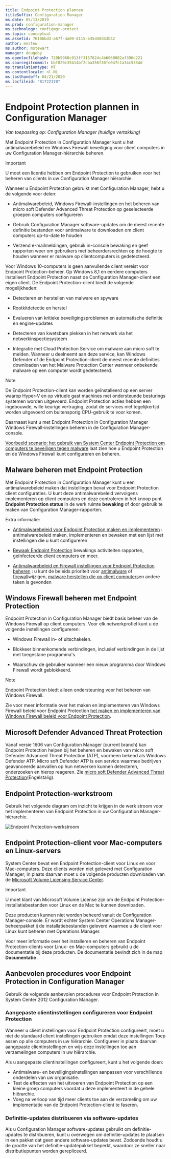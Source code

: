 ```yaml
---
title: Endpoint Protection plannen
titleSuffix: Configuration Manager
ms.date: 05/13/2019
ms.prod: configuration-manager
ms.technology: configmgr-protect
ms.topic: conceptual
ms.assetid: 7610bbd3-a67f-4a09-8115-e35d40d43b42
author: mestew
ms.author: mstewart
manager: dougeby
ms.openlocfilehash: 720b5060c913ff3157624c4b6060802af396d221
ms.sourcegitcommit: bbf820c35414bf2cba356f30fe047c1a34c5384d
ms.translationtype: MT
ms.contentlocale: nl-NL
ms.lasthandoff: 04/21/2020
ms.locfileid: "81722170"
---
```

# <a name="planning-for-endpoint-protection-in-configuration-manager"></a>Endpoint Protection plannen in Configuration Manager

*Van toepassing op: Configuration Manager (huidige vertakking)*


Met Endpoint Protection in Configuration Manager kunt u het antimalwarebeleid en Windows Firewall beveiliging voor client computers in uw Configuration Manager-hiërarchie beheren.  

> [!IMPORTANT]  
>  U moet een licentie hebben om Endpoint Protection te gebruiken voor het beheren van clients in uw Configuration Manager hiërarchie.  

Wanneer u Endpoint Protection gebruikt met Configuration Manager, hebt u de volgende voor delen:  

-   Antimalwarebeleid, Windows Firewall-instellingen en het beheren van micro soft Defender Advanced Threat Protection op geselecteerde groepen computers configureren  

-   Gebruik Configuration Manager software-updates om de meest recente definitie bestanden voor antimalware te downloaden om client computers up-to-date te houden  

-   Verzend e-mailmeldingen, gebruik in-console bewaking en geef rapporten weer om gebruikers met beheerdersrechten op de hoogte te houden wanneer er malware op clientcomputers is gedetecteerd.  

Voor Windows 10-computers is geen aanvullende client vereist voor Endpoint Protection-beheer. Op Windows 8,1 en eerdere computers installeert Endpoint Protection naast de Configuration Manager-client een eigen client. De Endpoint Protection-client biedt de volgende mogelijkheden:  

-   Detecteren en herstellen van malware en spyware  

-   Rootkitdetectie en herstel  

-   Evalueren van kritieke beveiligingsproblemen en automatische definitie en engine-updates  

-   Detecteren van kwetsbare plekken in het netwerk via het netwerkinspectiesysteem  

-   Integratie met Cloud Protection Service om malware aan micro soft te melden. Wanneer u deelneemt aan deze service, kan Windows Defender of de Endpoint Protection-client de meest recente definities downloaden van het Malware Protection Center wanneer onbekende malware op een computer wordt gedetecteerd.  

> [!NOTE]  
>  De Endpoint Protection-client kan worden geïnstalleerd op een server waarop Hyper-V en op virtuele gast machines met ondersteunde besturings systemen worden uitgevoerd. Endpoint Protection acties hebben een ingebouwde, wille keurige vertraging, zodat de services niet tegelijkertijd worden uitgevoerd om buitensporig CPU-gebruik te voor komen.  

  Daarnaast kunt u met Endpoint Protection in Configuration Manager Windows Firewall-instellingen beheren in de Configuration Manager-console.  

 [Voorbeeld scenario: het gebruik van System Center Endpoint Protection om computers te beveiligen tegen malware](../deploy-use/scenarios-endpoint-protection.md) laat zien hoe u Endpoint Protection en de Windows Firewall kunt configureren en beheren.  

## <a name="managing-malware-with-endpoint-protection"></a>Malware beheren met Endpoint Protection  

Met Endpoint Protection in Configuration Manager kunt u een antimalwarebeleid maken dat instellingen bevat voor Endpoint Protection client configuraties. U kunt deze antimalwarebeleid vervolgens implementeren op client computers en deze controleren in het knoop punt **Endpoint Protection status** in de werk ruimte **bewaking** of door gebruik te maken van Configuration Manager-rapporten.  

 Extra informatie:  

-   [Antimalwarebeleid voor Endpoint Protection maken en implementeren](../deploy-use/endpoint-antimalware-policies.md) : antimalwarebeleid maken, implementeren en bewaken met een lijst met instellingen die u kunt configureren  

-   [Bewaak Endpoint Protection](../deploy-use/monitor-endpoint-protection.md) bewakings activiteiten rapporten, geïnfecteerde client computers en meer.   

-   [Antimalwarebeleid en Firewall instellingen voor Endpoint Protection beheren](../deploy-use/endpoint-antimalware-firewall.md) : u kunt de beleids prioriteit voor [antimalware](../deploy-use/endpoint-antimalware-firewall.md#manage-antimalware-policies) of [firewall](../deploy-use/endpoint-antimalware-firewall.md#manage-windows-firewall-policies)wijzigen, [malware herstellen die op client computers](../deploy-use/endpoint-antimalware-firewall.md#remediate-detected-malware)en andere taken is gevonden

## <a name="managing-windows-firewall-with-endpoint-protection"></a>Windows Firewall beheren met Endpoint Protection  
 Endpoint Protection in Configuration Manager biedt basis beheer van de Windows Firewall op client computers. Voor elk netwerkprofiel kunt u de volgende instellingen configureren:  

-   Windows Firewall in- of uitschakelen.  

-   Blokkeer binnenkomende verbindingen, inclusief verbindingen in de lijst met toegestane programma's.  

-   Waarschuw de gebruiker wanneer een nieuw programma door Windows Firewall wordt geblokkeerd.  

> [!NOTE]  
>  Endpoint Protection biedt alleen ondersteuning voor het beheren van Windows Firewall.  

  Zie voor meer informatie over het maken en implementeren van Windows Firewall beleid voor Endpoint Protection [het maken en implementeren van Windows Firewall beleid voor Endpoint Protection](../deploy-use/create-windows-firewall-policies.md).  

## <a name="microsoft-defender-advanced-threat-protection"></a>Microsoft Defender Advanced Threat Protection

Vanaf versie 1606 van Configuration Manager (current branch) kan Endpoint Protection helpen bij het beheren en bewaken van micro soft Defender Advanced Threat Protection (ATP), voorheen bekend als Windows Defender ATP. Micro soft Defender ATP is een service waarmee bedrijven geavanceerde aanvallen op hun netwerken kunnen detecteren, onderzoeken en hierop reageren. Zie [micro soft Defender Advanced Threat Protection](../deploy-use/windows-defender-advanced-threat-protection.md)(Engelstalig).

## <a name="endpoint-protection-workflow"></a>Endpoint Protection-werkstroom  
 Gebruik het volgende diagram om inzicht te krijgen in de werk stroom voor het implementeren van Endpoint Protection in uw Configuration Manager-hiërarchie.  

 ![Endpoint Protection-werkstroom](../media/Endpoint-Protection-Workflow.gif)

## <a name="endpoint-protection-client-for-mac-computers-and-linux-servers"></a>Endpoint Protection-client voor Mac-computers en Linux-servers  
 System Center bevat een Endpoint Protection-client voor Linux en voor Mac-computers. Deze clients worden niet geleverd met Configuration Manager; in plaats daarvan moet u de volgende producten downloaden van de [Microsoft Volume Licensing Service Center](https://www.microsoft.com/licensing/servicecenter/default.aspx).  

> [!IMPORTANT]  
>  U moet klant van Microsoft Volume License zijn om de Endpoint Protection-installatiebestanden voor Linux en de Mac te kunnen downloaden.  

 Deze producten kunnen niet worden beheerd vanuit de Configuration Manager-console. Er wordt echter System Center Operations Manager-beheerpakket ij de installatiebestanden geleverd waarmee u de client voor Linux kunt beheren met Operations Manager.  

 Voor meer informatie over het installeren en beheren van Endpoint Protection-clients voor Linux- en Mac-computers gebruikt u de documentatie bij deze producten. De documentatie bevindt zich in de map **Documentatie** .

## <a name="best-practices-for-endpoint-protection-in-configuration-manager"></a>Aanbevolen procedures voor Endpoint Protection in Configuration Manager  
 Gebruik de volgende aanbevolen procedures voor Endpoint Protection in System Center 2012 Configuration Manager.  

### <a name="configure-custom-client-settings-for-endpoint-protection"></a>Aangepaste clientinstellingen configureren voor Endpoint Protection  
 Wanneer u client instellingen voor Endpoint Protection configureert, moet u niet de standaard client instellingen gebruiken omdat deze instellingen Toep assen op alle computers in uw hiërarchie. Configureer in plaats daarvan aangepaste clientinstellingen en wijs deze instellingen toe aan verzamelingen computers in uw hiërarchie.  

 Als u aangepaste clientinstellingen configureert, kunt u het volgende doen:  

-   Antimalware- en beveiligingsinstellingen aanpassen voor verschillende onderdelen van uw organisatie.  
-   Test de effecten van het uitvoeren van Endpoint Protection op een kleine groep computers voordat u deze implementeert in de gehele hiërarchie.  
-   Voeg na verloop van tijd meer clients toe aan de verzameling om uw implementatie van de Endpoint Protection-client te faseren.  

### <a name="distributing-definition-updates-by-using-software-updates"></a>Definitie-updates distribueren via software-updates  
 Als u Configuration Manager software-updates gebruikt om definitie-updates te distribueren, kunt u overwegen om definitie-updates te plaatsen in een pakket dat geen andere software-updates bevat. Zodoende houdt u de grootte van het definitie-updatepakket beperkt, waardoor ze sneller naar distributiepunten worden gerepliceerd.
